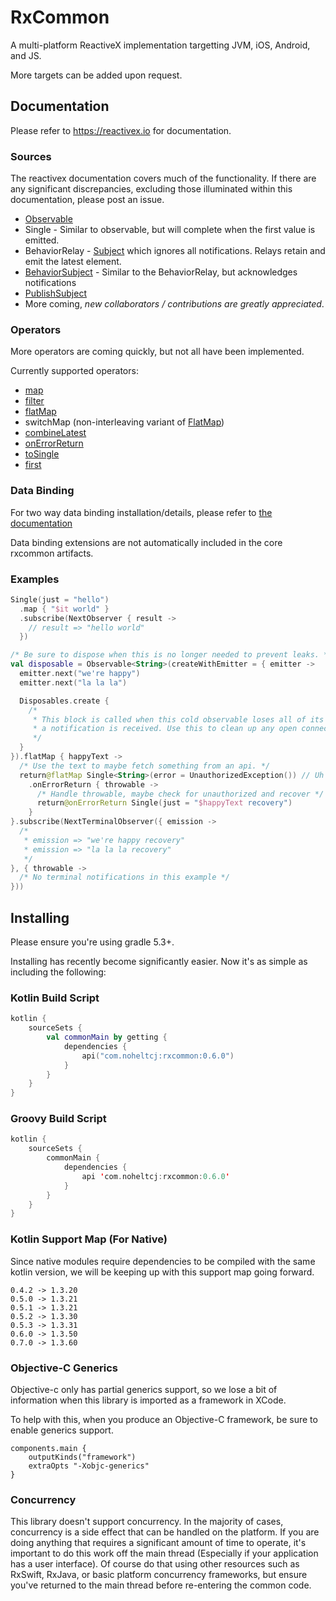 # RxCommon
A multi-platform ReactiveX implementation targetting JVM, iOS, Android, and JS.

More targets can be added upon request.

## Documentation
Please refer to <https://reactivex.io> for documentation.

### Sources
The reactivex documentation covers much of the functionality. If there are any significant discrepancies,
excluding those illuminated within this documentation, please post an issue.

* [Observable](<http://reactivex.io/documentation/observable.html>)
* Single - Similar to observable, but will complete when the first value is emitted.
* BehaviorRelay - [Subject](http://reactivex.io/documentation/subject.html) which ignores all notifications. Relays 
retain and emit the latest element.
* [BehaviorSubject](http://reactivex.io/documentation/subject.html) - Similar to the BehaviorRelay, but acknowledges
notifications
* [PublishSubject](http://reactivex.io/documentation/subject.html)
* More coming, _new collaborators / contributions are greatly appreciated_.

### Operators
More operators are coming quickly, but not all have been implemented.

Currently supported operators:
* [map](http://reactivex.io/documentation/operators/map.html)
* [filter](http://reactivex.io/documentation/operators/filter.html)
* [flatMap](http://reactivex.io/documentation/operators/flatmap.html)
* switchMap (non-interleaving variant of [FlatMap](http://reactivex.io/documentation/operators/flatmap.html))
* [combineLatest](http://reactivex.io/documentation/operators/combinelatest.html)
* [onErrorReturn](http://reactivex.io/documentation/operators/catch.html)
* [toSingle](http://reactivex.io/documentation/operators/first.html)
* [first](http://reactivex.io/documentation/operators/first.html)

### Data Binding
For two way data binding installation/details, please refer to [the documentation](rxcommon-binding/README.md)

Data binding extensions are not automatically included in the core rxcommon artifacts.
### Examples
```kotlin
Single(just = "hello")
  .map { "$it world" }
  .subscribe(NextObserver { result ->
    // result => "hello world"
  })

/* Be sure to dispose when this is no longer needed to prevent leaks. */
val disposable = Observable<String>(createWithEmitter = { emitter ->
  emitter.next("we're happy")
  emitter.next("la la la")

  Disposables.create {
    /*
     * This block is called when this cold observable loses all of its observers or
     * a notification is received. Use this to clean up any open connections, etc.
     */
  }
}).flatMap { happyText ->
  /* Use the text to maybe fetch something from an api. */
  return@flatMap Single<String>(error = UnauthorizedException()) // Uh oh, expired access
    .onErrorReturn { throwable ->
      /* Handle throwable, maybe check for unauthorized and recover */
      return@onErrorReturn Single(just = "$happyText recovery")
    }
}.subscribe(NextTerminalObserver({ emission ->
  /*
   * emission => "we're happy recovery"
   * emission => "la la la recovery"
   */
}, { throwable ->
  /* No terminal notifications in this example */
}))
```

## Installing

Please ensure you're using gradle 5.3+.

Installing has recently become significantly easier. Now it's as simple as including
the following:

### Kotlin Build Script

```kotlin 
kotlin {
    sourceSets {
        val commonMain by getting {
            dependencies {
                api("com.noheltcj:rxcommon:0.6.0")
            }
        }
    }
}
```

### Groovy Build Script

```kotlin 
kotlin {
    sourceSets {
        commonMain {
            dependencies {
                api 'com.noheltcj:rxcommon:0.6.0'
            }
        }
    }
}
```

### Kotlin Support Map (For Native)

Since native modules require dependencies to be compiled with the same kotlin version,
we will be keeping up with this support map going forward.

```
0.4.2 -> 1.3.20
0.5.0 -> 1.3.21
0.5.1 -> 1.3.21
0.5.2 -> 1.3.30
0.5.3 -> 1.3.31
0.6.0 -> 1.3.50
0.7.0 -> 1.3.60
```

### Objective-C Generics
Objective-c only has partial generics support, so we lose a bit of 
information when this library is imported as a framework in XCode.

To help with this, when you produce an Objective-C framework, be sure to
enable generics support.

```^groovy
components.main {
    outputKinds("framework")
    extraOpts "-Xobjc-generics"
}
```

### Concurrency
This library doesn't support concurrency. In the majority of cases, concurrency is
a side effect that can be handled on the platform. If you are doing anything that
requires a significant amount of time to operate, it's important to do this work
off the main thread (Especially if your application has a user interface). Of course
do that using other resources such as RxSwift, RxJava, or basic platform concurrency
frameworks, but ensure you've returned to the main thread before re-entering the common code.
